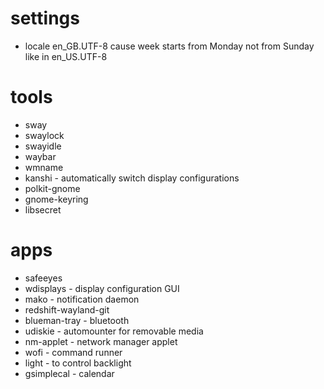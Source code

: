 # settings
* locale en_GB.UTF-8 cause week starts from Monday not from Sunday like in en_US.UTF-8

# tools
* sway
* swaylock
* swayidle
* waybar
* wmname
* kanshi - automatically switch display configurations
* polkit-gnome
* gnome-keyring
* libsecret

# apps
* safeeyes
* wdisplays - display configuration GUI
* mako - notification daemon
* redshift-wayland-git
* blueman-tray - bluetooth
* udiskie - automounter for removable media
* nm-applet - network manager applet
* wofi - command runner
* light - to control backlight
* gsimplecal - calendar

